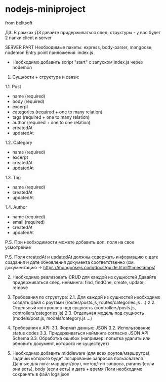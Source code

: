 # nodejs-miniproject
from belitsoft

ДЗ:
В рамках ДЗ давайте придерживаться след. структуры - у вас будет 2 папки client и server

SERVER PART
Необходимые пакеты: express, body-parser, mongoose, nodemon
Entry point приложения: index.js
+ Необходимо добавить script "start" c запуском index.js через nodemon

1. Сущности + структура и связи:

1.1. Post
- name (required)
- body (required)
- excerpt
- categories (required + one to many relation)
- tags (required + one to many relation)
- author (required + one to one relation)
- createdAt
- updatedAt

1.2. Category
- name (required)
- excerpt
- createdAt
- updatedAt

1.3. Tag
- name (required)
- createdAt
- updatedAt

1.4. Author
- name (required)
- email (required)
- createdAt
- updatedAt

P.S. При необходимости можете добавить доп. поля на свое усмотрение

P.S. Поля createdAt и updatedAt должны содержать информацию о дате создания и дате обновления документа соответственно
(см. документацию -> https://mongoosejs.com/docs/guide.html#timestamps)

2. Необходимо реализовать CRUD для каждой из сущностей
Давайте придерживаться след. нейминга: find, findOne, create, update, remove

2. Требования по структуре:
2.1. Для каждой из сущностей необходимо создать файл с роутами (routes/posts.js, routes/categories.js ...)
2.2. Отдельный контроллер под сущность (controllers/posts.js, controllers/categories.js)
2.3. Отдельная модель под сущность (models/post.js, models/category.js ...)

3. Требования к API:
3.1. Формат данных: JSON
3.2. Использование status codes
3.3. Придерживаться нейминга согласно JSON API Schema
3.3. Обработка ошибок
(например: попытка удалить или обновить документ, которого не существует)

4. Необходимо добавить middleware (для всех роутов/маршрутов), задачей которого будет логирование запросов пользователя
Данные для лога: маршрут/роут, метод/тип запроса, params (если они есть), body (если есть) и дата + время
Логи необходимо сохранять в файл logs.json
